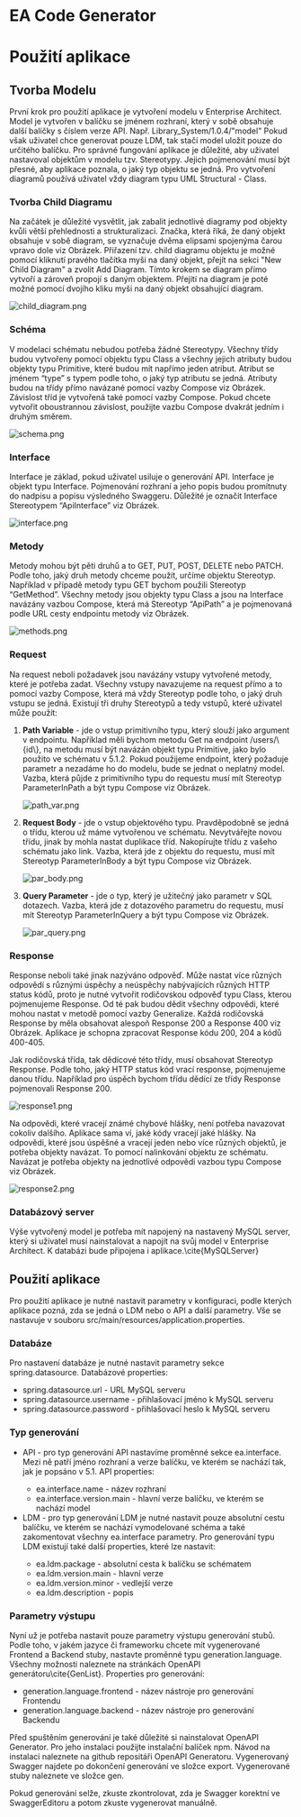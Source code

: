 # EA Code Generator

# Použití aplikace
## Tvorba Modelu
První krok pro 
použití aplikace je vytvoření modelu v Enterprise Architect. Model je vytvořen v balíčku se jménem rozhraní, který v sobě obsahuje další balíčky s číslem verze API. Např. Library_System/1.0.4/"model"
Pokud však uživatel chce generovat pouze LDM, tak stačí model uložit pouze do určitého balíčku.
Pro správné fungování aplikace je důležité, aby uživatel nastavoval objektům v modelu tzv. Stereotypy. Jejich pojmenování musí být přesné, aby aplikace poznala, o jaký typ objektu se jedná.
Pro vytvoření diagramů používá uživatel vždy diagram typu UML Structural - Class.

### Tvorba Child Diagramu
Na začátek je důležité vysvětlit, jak zabalit jednotlivé diagramy pod objekty kvůli větší přehlednosti a strukturalizaci. Značka, která říká, že daný objekt obsahuje v sobě diagram, se vyznačuje dvěma elipsami spojenýma čarou vpravo dole viz Obrázek. Přiřazení tzv. child diagramu objektu je možné pomocí kliknutí pravého tlačítka myši na daný objekt, přejít na sekci "New Child Diagram" a zvolit Add Diagram. Tímto krokem se diagram přímo vytvoří a zároveň propojí s daným objektem. Přejití na diagram je poté možné pomocí dvojího kliku myši na daný objekt obsahující diagram.

![child_diagram.png](src%2Fmain%2Fresources%2Fdocumentation%2Fchild_diagram.png)

### Schéma
V modelaci schématu nebudou potřeba žádné Stereotypy. Všechny třídy budou vytvořeny pomocí objektu typu Class a všechny jejich atributy budou objekty typu Primitive, které budou mít napřímo jeden atribut. Atribut se jménem “type” s typem podle toho, o jaký typ atributu se jedná. Atributy budou na třídy přímo navázané pomocí vazby Compose viz Obrázek. Závislost tříd je vytvořená také pomocí vazby Compose. Pokud chcete vytvořit oboustrannou závislost, použijte vazbu Compose dvakrát jedním i druhým směrem.

![schema.png](src%2Fmain%2Fresources%2Fdocumentation%2Fschema.png)

### Interface
Interface je základ, pokud uživatel usiluje o generování API. Interface je objekt typu Interface. Pojmenování rozhraní a jeho popis budou promítnuty do nadpisu a popisu výsledného Swaggeru. Důležité je označit Interface Stereotypem “ApiInterface” viz Obrázek.

![interface.png](src%2Fmain%2Fresources%2Fdocumentation%2Finterface.png)
### Metody
Metody mohou být pěti druhů a to GET, PUT, POST, DELETE nebo PATCH. Podle toho, jaký druh metody chceme použít, určíme objektu Stereotyp. Například v případě metody typu GET bychom použili Stereotyp “GetMethod”. Všechny metody jsou objekty typu Class a jsou na Interface navázány vazbou Compose, která má Stereotyp “ApiPath” a je pojmenovaná podle URL cesty endpointu metody viz Obrázek.

![methods.png](src%2Fmain%2Fresources%2Fdocumentation%2Fmethods.png)

### Request
Na request neboli požadavek jsou navázány vstupy vytvořené metody, které je potřeba zadat. Všechny vstupy navazujeme na request přímo a to pomocí vazby Compose, která má vždy Stereotyp podle toho, o jaký druh vstupu se jedná. Existují tři druhy Stereotypů a tedy vstupů, které uživatel může použít:

<ol>
<li><b>Path Variable</b> - jde o vstup primitivního typu, který slouží jako argument v endpointu. Například měli bychom metodu Get na endpoint /users/\{id\}, na metodu musí být navázán objekt typu Primitive, jako bylo použito ve schématu v 5.1.2. Pokud použijeme endpoint, který požaduje parametr a nezadáme ho do modelu, bude se jednat o neplatný model. Vazba, která půjde z primitivního typu do requestu musí mít Stereotyp ParameterInPath a být typu Compose viz Obrázek.

![path_var.png](src%2Fmain%2Fresources%2Fdocumentation%2Fpath_var.png)
<li><b>Request Body</b> - jde o vstup objektového typu. Pravděpodobně se jedná o třídu, kterou už máme vytvořenou ve schématu. Nevytvářejte novou třídu, jinak by mohla nastat duplikace tříd. Nakopírujte třídu z vašeho schématu jako link. Vazba, která jde z objektu do requestu, musí mít Stereotyp ParameterInBody a být typu Compose viz Obrázek.</li>

![par_body.png](src%2Fmain%2Fresources%2Fdocumentation%2Fpar_body.png)
<li><b>Query Parameter</b> - jde o typ, který je užitečný jako parametr v SQL dotazech. Vazba, která jde z dotazového parametru do requestu, musí mít Stereotyp ParameterInQuery a být typu Compose viz Obrázek.</li>

![par_query.png](src%2Fmain%2Fresources%2Fdocumentation%2Fpar_query.png)
</ol>



### Response
Response neboli také jinak nazýváno odpověď. Může nastat více různých odpovědí s různými úspěchy a neúspěchy nabývajících různých HTTP status kódů, proto je nutné vytvořit rodičovskou odpověď typu Class, kterou pojmenujeme Response. Od té pak budou dědit všechny odpovědi, které mohou nastat v metodě pomocí vazby Generalize. Každá rodičovská Response by měla obsahovat alespoň Response 200 a Response 400 viz Obrázek. Aplikace je schopna zpracovat Response kódu 200, 204 a kódů 400-405.

Jak rodičovská třída, tak dědicové této třídy, musí obsahovat Stereotyp Response. Podle toho, jaký HTTP status kód vrací response, pojmenujeme danou třídu. Například pro úspěch bychom třídu dědící ze třídy Response pojmenovali Response 200.

![response1.png](src%2Fmain%2Fresources%2Fdocumentation%2Fresponse1.png)

Na odpovědi, které vracejí známé chybové hlášky, není potřeba navazovat cokoliv dalšího. Aplikace sama ví, jaké kódy vracejí jaké hlášky. Na odpovědi, které jsou úspěšné a vracejí jeden nebo více různých objektů, je potřeba objekty navázat. To pomocí nalinkování objektu ze schématu. Navázat je potřeba objekty na jednotlivé odpovědi vazbou typu Compose viz Obrázek.

![response2.png](src%2Fmain%2Fresources%2Fdocumentation%2Fresponse2.png)

### Databázový server
Výše vytvořený model je potřeba mít napojený na nastavený MySQL server, který si uživatel musí nainstalovat a napojit na svůj model v Enterprise Architect. K databázi bude připojena i aplikace.\cite{MySQLServer}


## Použití aplikace
Pro použití aplikace je nutné nastavit parametry v konfiguraci, podle kterých aplikace pozná, zda se jedná o LDM nebo o API a další parametry. Vše se nastavuje v souboru
src/main/resources/application.properties.
### Databáze
Pro nastavení databáze je nutné nastavit parametry sekce spring.datasource.
Databázové properties:
<ul>
<li>spring.datasource.url - URL MySQL serveru</li>
<li>spring.datasource.username - přihlašovací jméno k MySQL serveru</li>
<li>spring.datasource.password - přihlašovací heslo k MySQL serveru</li>
</ul>


### Typ generování
<ul>
<li>API - pro typ generování API nastavíme proměnné sekce ea.interface. Mezi ně patří jméno rozhraní a verze balíčku, ve kterém se nachází tak, jak je popsáno v 5.1. API properties:</li>
<ul>
<li>ea.interface.name - název rozhraní</li>
<li>ea.interface.version.main - hlavní verze balíčku, ve kterém se nachází model</li>
</ul>
<li>LDM - pro typ generování LDM je nutné nastavit pouze absolutní cestu balíčku, ve kterém se nachází vymodelované schéma a také zakomentovat všechny ea.interface parametry. Pro generování typu LDM existují také další properties, které lze nastavit:</li>
<ul>
<li>ea.ldm.package - absolutní cesta k balíčku se schématem</li>
<li>ea.ldm.version.main - hlavní verze</li>
<li>ea.ldm.version.minor - vedlejší verze</li>
<li>ea.ldm.description - popis</li>
</ul>
</ul>

### Parametry výstupu
Nyní už je potřeba nastavit pouze parametry výstupu generování stubů. Podle toho, v jakém jazyce či frameworku chcete mít vygenerované Frontend a Backend stuby, nastavte proměnné typu generation.language. Všechny možnosti naleznete na stránkách OpenAPI generátoru\cite{GenList}. Properties pro generování:
<ul>
<li>generation.language.frontend - název nástroje pro generování Frontendu</li>
<li>generation.language.backend - název nástroje pro generování Backendu</li>
</ul>

Před spuštěním generování je také důležité si nainstalovat OpenAPI Generator. Pro jeho instalaci použijte instalační balíček npm. Návod na instalaci naleznete na github repositáři OpenAPI Generatoru. Vygenerovaný Swagger najdete po dokončení generování ve složce export. Vygenerované stuby naleznete ve složce gen.

Pokud generování selže, zkuste zkontrolovat, zda je Swagger korektní ve SwaggerEditoru a potom zkuste vygenerovat manuálně.